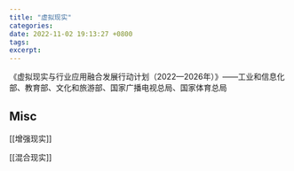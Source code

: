 ```yaml
---
title: "虚拟现实"
categories: 
date: 2022-11-02 19:13:27 +0800
tags: 
excerpt: 
---
```






《虚拟现实与行业应用融合发展行动计划（2022—2026年）》——工业和信息化部、教育部、文化和旅游部、国家广播电视总局、国家体育总局


## Misc

[[增强现实]]

[[混合现实]]

